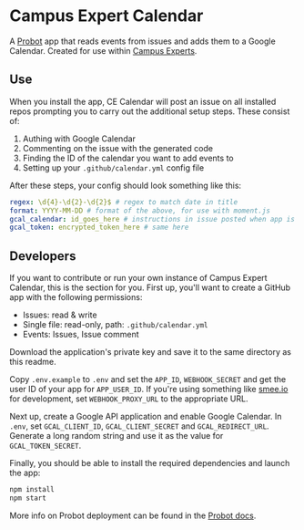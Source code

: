 # Campus Expert Calendar

A [Probot](https://github.com/probot/probot) app that reads events from issues and adds them to a Google Calendar. Created for use within [Campus Experts](https://githubcampus.expert/).

## Use

When you install the app, CE Calendar will post an issue on all installed repos prompting you to carry out the additional setup steps. These consist of:

1. Authing with Google Calendar
2. Commenting on the issue with the generated code
3. Finding the ID of the calendar you want to add events to
4. Setting up your `.github/calendar.yml` config file

After these steps, your config should look something like this:

```yaml
regex: \d{4}-\d{2}-\d{2}$ # regex to match date in title
format: YYYY-MM-DD # format of the above, for use with moment.js
gcal_calendar: id_goes_here # instructions in issue posted when app is added to repo
gcal_token: encrypted_token_here # same here
```

## Developers

If you want to contribute or run your own instance of Campus Expert Calendar, this is the section for you. First up, you'll want to create a GitHub app with the following permissions:

* Issues: read & write
* Single file: read-only, path: `.github/calendar.yml`
* Events: Issues, Issue comment

Download the application's private key and save it to the same directory as this readme.

Copy `.env.example` to `.env` and set the `APP_ID`, `WEBHOOK_SECRET` and get the user ID of your app for `APP_USER_ID`. If you're using something like [smee.io](https://smee.io/) for development, set `WEBHOOK_PROXY_URL` to the appropriate URL.

Next up, create a Google API application and enable Google Calendar. In `.env`, set `GCAL_CLIENT_ID`, `GCAL_CLIENT_SECRET` and `GCAL_REDIRECT_URL`. Generate a long random string and use it as the value for `GCAL_TOKEN_SECRET`.

Finally, you should be able to install the required dependencies and launch the app:

```sh
npm install
npm start
```

More info on Probot deployment can be found in the [Probot docs](https://probot.github.io/docs/deployment/).
